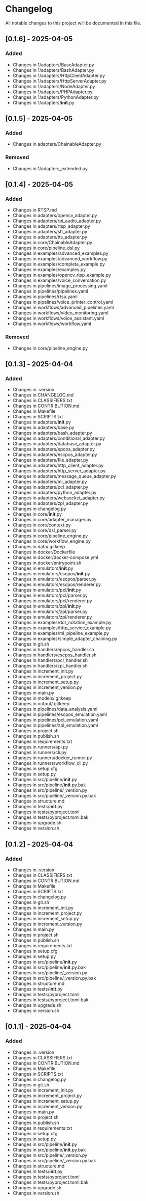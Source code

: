 # Changelog

All notable changes to this project will be documented in this file.

## [0.1.6] - 2025-04-05

### Added
- Changes in 1/adapters/BaseAdapter.py
- Changes in 1/adapters/BashAdapter.py
- Changes in 1/adapters/HttpClientAdapter.py
- Changes in 1/adapters/HttpServerAdapter.py
- Changes in 1/adapters/NodeAdapter.py
- Changes in 1/adapters/PHPAdapter.py
- Changes in 1/adapters/PythonAdapter.py
- Changes in 1/adapters/__init__.py

## [0.1.5] - 2025-04-05

### Added
- Changes in adapters/ChainableAdapter.py

### Removed
- Changes in 1/adapters_extended.py

## [0.1.4] - 2025-04-05

### Added
- Changes in RTSP.md
- Changes in adapters/opencv_adapter.py
- Changes in adapters/rpi_audio_adapter.py
- Changes in adapters/rtsp_adapter.py
- Changes in adapters/stt_adapter.py
- Changes in adapters/tts_adapter.py
- Changes in core/ChainableAdapter.py
- Changes in core/pipeline_dsl.py
- Changes in examples/advanced_examples.py
- Changes in examples/advanced_workflow.py
- Changes in examples/complete_example.py
- Changes in examples/examples.py
- Changes in examples/opencv_rtsp_example.py
- Changes in examples/voice_conversation.py
- Changes in pipelines/image_processing.yaml
- Changes in pipelines/pipelines.yaml
- Changes in pipelines/rtsp.yaml
- Changes in pipelines/voice_printer_control.yaml
- Changes in workflows/advanced_pipelines.yaml
- Changes in workflows/video_monitoring.yaml
- Changes in workflows/voice_assistant.yaml
- Changes in workflows/workflow.yaml

### Removed
- Changes in core/pipeline_engine.py

## [0.1.3] - 2025-04-04

### Added
- Changes in .version
- Changes in CHANGELOG.md
- Changes in CLASSIFIERS.txt
- Changes in CONTRIBUTION.md
- Changes in Makefile
- Changes in SCRIPTS.txt
- Changes in adapters/__init__.py
- Changes in adapters/base.py
- Changes in adapters/bash_adapter.py
- Changes in adapters/conditional_adapter.py
- Changes in adapters/database_adapter.py
- Changes in adapters/epcos_adapter.py
- Changes in adapters/escpos_adapter.py
- Changes in adapters/file_adapter.py
- Changes in adapters/http_client_adapter.py
- Changes in adapters/http_server_adapter.py
- Changes in adapters/message_queue_adapter.py
- Changes in adapters/ml_adapter.py
- Changes in adapters/pcl_adapter.py
- Changes in adapters/python_adapter.py
- Changes in adapters/websocket_adapter.py
- Changes in adapters/zpl_adapter.py
- Changes in changelog.py
- Changes in core/__init__.py
- Changes in core/adapter_manager.py
- Changes in core/context.py
- Changes in core/dsl_parser.py
- Changes in core/pipeline_engine.py
- Changes in core/workflow_engine.py
- Changes in data/.gitkeep
- Changes in docker/Dockerfile
- Changes in docker/docker-compose.yml
- Changes in docker/entrypoint.sh
- Changes in emulators/__init__.py
- Changes in emulators/escpos/__init__.py
- Changes in emulators/escpos/parser.py
- Changes in emulators/escpos/renderer.py
- Changes in emulators/pcl/__init__.py
- Changes in emulators/pcl/parser.py
- Changes in emulators/pcl/renderer.py
- Changes in emulators/zpl/__init__.py
- Changes in emulators/zpl/parser.py
- Changes in emulators/zpl/renderer.py
- Changes in examples/dot_notation_example.py
- Changes in examples/http_service_example.py
- Changes in examples/ml_pipeline_example.py
- Changes in examples/simple_adapter_chaining.py
- Changes in git.sh
- Changes in handlers/epcos_handler.sh
- Changes in handlers/escpos_handler.sh
- Changes in handlers/pcl_handler.sh
- Changes in handlers/zpl_handler.sh
- Changes in increment_init.py
- Changes in increment_project.py
- Changes in increment_setup.py
- Changes in increment_version.py
- Changes in main.py
- Changes in models/.gitkeep
- Changes in output/.gitkeep
- Changes in pipelines/data_analysis.yaml
- Changes in pipelines/escpos_emulation.yaml
- Changes in pipelines/pcl_emulation.yaml
- Changes in pipelines/zpl_emulation.yaml
- Changes in project.sh
- Changes in publish.sh
- Changes in requirements.txt
- Changes in runners/api.py
- Changes in runners/cli.py
- Changes in runners/docker_runner.py
- Changes in runners/workflow_cli.py
- Changes in setup.cfg
- Changes in setup.py
- Changes in src/pipeline/__init__.py
- Changes in src/pipeline/__init__.py.bak
- Changes in src/pipeline/_version.py
- Changes in src/pipeline/_version.py.bak
- Changes in structure.md
- Changes in tests/__init__.py
- Changes in tests/pyproject.toml
- Changes in tests/pyproject.toml.bak
- Changes in upgrade.sh
- Changes in version.sh

## [0.1.2] - 2025-04-04

### Added
- Changes in .version
- Changes in CLASSIFIERS.txt
- Changes in CONTRIBUTION.md
- Changes in Makefile
- Changes in SCRIPTS.txt
- Changes in changelog.py
- Changes in git.sh
- Changes in increment_init.py
- Changes in increment_project.py
- Changes in increment_setup.py
- Changes in increment_version.py
- Changes in main.py
- Changes in project.sh
- Changes in publish.sh
- Changes in requirements.txt
- Changes in setup.cfg
- Changes in setup.py
- Changes in src/pipeline/__init__.py
- Changes in src/pipeline/__init__.py.bak
- Changes in src/pipeline/_version.py
- Changes in src/pipeline/_version.py.bak
- Changes in structure.md
- Changes in tests/__init__.py
- Changes in tests/pyproject.toml
- Changes in tests/pyproject.toml.bak
- Changes in upgrade.sh
- Changes in version.sh

## [0.1.1] - 2025-04-04

### Added
- Changes in .version
- Changes in CLASSIFIERS.txt
- Changes in CONTRIBUTION.md
- Changes in Makefile
- Changes in SCRIPTS.txt
- Changes in changelog.py
- Changes in git.sh
- Changes in increment_init.py
- Changes in increment_project.py
- Changes in increment_setup.py
- Changes in increment_version.py
- Changes in main.py
- Changes in project.sh
- Changes in publish.sh
- Changes in requirements.txt
- Changes in setup.cfg
- Changes in setup.py
- Changes in src/pipeline/__init__.py
- Changes in src/pipeline/__init__.py.bak
- Changes in src/pipeline/_version.py
- Changes in src/pipeline/_version.py.bak
- Changes in structure.md
- Changes in tests/__init__.py
- Changes in tests/pyproject.toml
- Changes in tests/pyproject.toml.bak
- Changes in upgrade.sh
- Changes in version.sh

